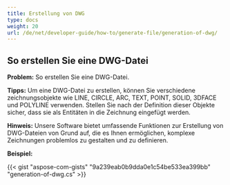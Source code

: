 ```yaml
---
title: Erstellung von DWG
type: docs
weight: 20
url: /de/net/developer-guide/how-to/generate-file/generation-of-dwg/
---
```


## **So erstellen Sie eine DWG-Datei**

**Problem:** So erstellen Sie eine DWG-Datei.

**Tipps:** Um eine DWG-Datei zu erstellen, können Sie verschiedene zeichnungsobjekte wie LINE, CIRCLE, ARC, TEXT, POINT, SOLID, 3DFACE und POLYLINE verwenden. Stellen Sie nach der Definition dieser Objekte sicher, dass sie als Entitäten in die Zeichnung eingefügt werden.

**Hinweis:** Unsere Software bietet umfassende Funktionen zur Erstellung von DWG-Dateien von Grund auf, die es Ihnen ermöglichen, komplexe Zeichnungen problemlos zu gestalten und zu definieren.

**Beispiel:**

{{< gist "aspose-com-gists" "9a239eab0b9dda0e1c54be533ea399bb" "generation-of-dwg.cs" >}}
